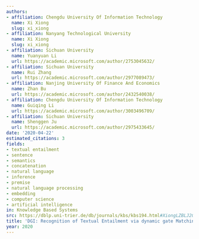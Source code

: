 ```yaml
---
authors:
- affiliation: Chengdu University Of Information Technology
  name: Xi Xiong
  slug: xi_xiong
- affiliation: Nanyang Technological University
  name: Xi Xiong
  slug: xi_xiong
- affiliation: Sichuan University
  name: Yuanyuan Li
  url: https://academic.microsoft.com/author/2753045632/
- affiliation: Sichuan University
  name: Rui Zhang
  url: https://academic.microsoft.com/author/2977089473/
- affiliation: Nanjing University Of Finance And Economics
  name: Zhan Bu
  url: https://academic.microsoft.com/author/2432540038/
- affiliation: Chengdu University Of Information Technology
  name: Guiqing Li
  url: https://academic.microsoft.com/author/3003496709/
- affiliation: Sichuan University
  name: Shenggen Ju
  url: https://academic.microsoft.com/author/2975433645/
date: '2020-04-22'
estimated_citations: 3
fields:
- textual entailment
- sentence
- semantics
- concatenation
- natural language
- inference
- premise
- natural language processing
- embedding
- computer science
- artificial intelligence
in: Knowledge Based Systems
src: https://dblp.uni-trier.de/db/journals/kbs/kbs194.html#XiongLZBLJ20
title: 'DGI: Recognition of Textual Entailment via dynamic gate Matching'
year: 2020
---
```

